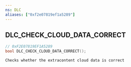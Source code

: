 ```yaml
---
ns: DLC
aliases: ["0xf2e07819ef1a5289"]
---
```

## DLC_CHECK_CLOUD_DATA_CORRECT

```c
// 0xF2E07819EF1A5289
bool DLC_CHECK_CLOUD_DATA_CORRECT();
```

```
Checks whether the extracontent cloud data is correct
```

